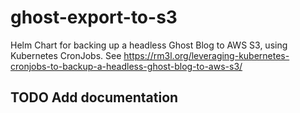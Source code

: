 # ghost-export-to-s3
Helm Chart for backing up a headless Ghost Blog to AWS S3, using Kubernetes CronJobs. See https://rm3l.org/leveraging-kubernetes-cronjobs-to-backup-a-headless-ghost-blog-to-aws-s3/

## TODO Add documentation
